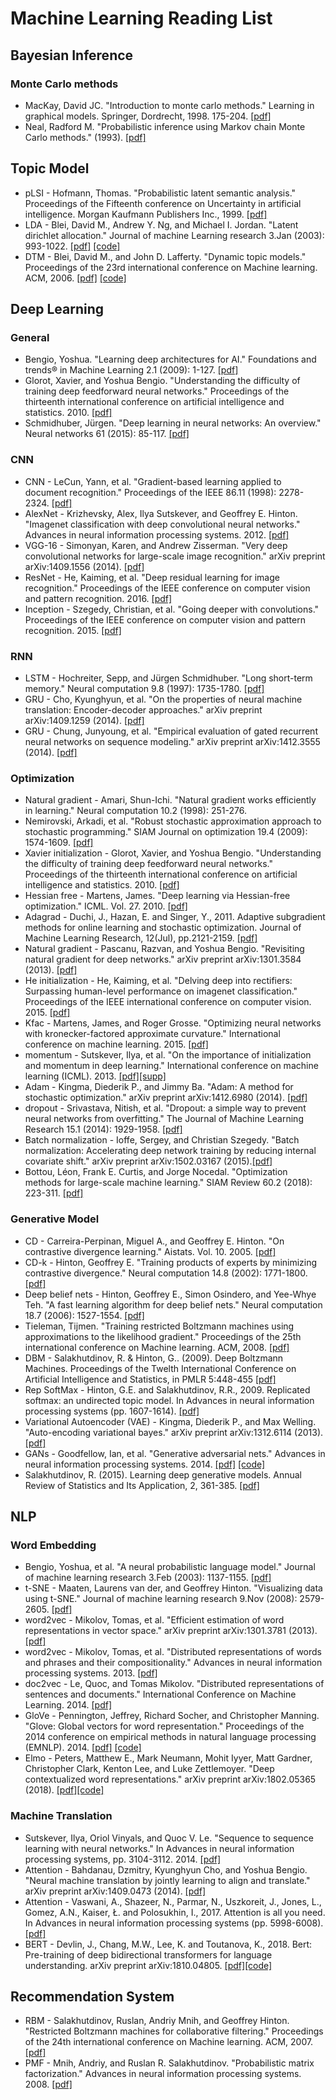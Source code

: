 # Machine Learning Reading List

## Bayesian Inference
### Monte Carlo methods
* MacKay, David JC. "Introduction to monte carlo methods." Learning in graphical models. Springer, Dordrecht, 1998. 175-204. [[pdf]](http://www.inference.org.uk/mackay/erice.pdf)
* Neal, Radford M. "Probabilistic inference using Markov chain Monte Carlo methods." (1993). [[pdf]](http://www.cs.toronto.edu/~radford/ftp/review.pdf)


## Topic Model
* pLSI - Hofmann, Thomas. "Probabilistic latent semantic analysis." Proceedings of the Fifteenth conference on Uncertainty in artificial intelligence. Morgan Kaufmann Publishers Inc., 1999. [[pdf]](https://arxiv.org/pdf/1301.6705.pdf)
* LDA - Blei, David M., Andrew Y. Ng, and Michael I. Jordan. "Latent dirichlet allocation." Journal of machine Learning research 3.Jan (2003): 993-1022. [[pdf]](http://www.jmlr.org/papers/volume3/blei03a/blei03a.pdf) [[code]](https://github.com/blei-lab/lda-c)
* DTM - Blei, David M., and John D. Lafferty. "Dynamic topic models." Proceedings of the 23rd international conference on Machine learning. ACM, 2006. [[pdf]](http://www.cs.columbia.edu/~blei/papers/BleiLafferty2006a.pdf) [[code]](https://github.com/blei-lab/dtm)

## Deep Learning
### General
* Bengio, Yoshua. "Learning deep architectures for AI." Foundations and trends® in Machine Learning 2.1 (2009): 1-127. [[pdf]](https://www.iro.umontreal.ca/~bengioy/papers/ftml_book.pdf)
* Glorot, Xavier, and Yoshua Bengio. "Understanding the difficulty of training deep feedforward neural networks." Proceedings of the thirteenth international conference on artificial intelligence and statistics. 2010. [[pdf]](http://proceedings.mlr.press/v9/glorot10a/glorot10a.pdf)
* Schmidhuber, Jürgen. "Deep learning in neural networks: An overview." Neural networks 61 (2015): 85-117. [[pdf]](https://arxiv.org/pdf/1404.7828.pdf)
### CNN
* CNN - LeCun, Yann, et al. "Gradient-based learning applied to document recognition." Proceedings of the IEEE 86.11 (1998): 2278-2324. [[pdf]](http://yann.lecun.com/exdb/publis/pdf/lecun-98.pdf)
* AlexNet - Krizhevsky, Alex, Ilya Sutskever, and Geoffrey E. Hinton. "Imagenet classification with deep convolutional neural networks." Advances in neural information processing systems. 2012. [[pdf]](https://papers.nips.cc/paper/4824-imagenet-classification-with-deep-convolutional-neural-networks)
* VGG-16 - Simonyan, Karen, and Andrew Zisserman. "Very deep convolutional networks for large-scale image recognition." arXiv preprint arXiv:1409.1556 (2014). [[pdf]](https://arxiv.org/pdf/1409.1556.pdf)
* ResNet - He, Kaiming, et al. "Deep residual learning for image recognition." Proceedings of the IEEE conference on computer vision and pattern recognition. 2016. [[pdf]](https://www.cv-foundation.org/openaccess/content_cvpr_2016/papers/He_Deep_Residual_Learning_CVPR_2016_paper.pdf)
* Inception - Szegedy, Christian, et al. "Going deeper with convolutions." Proceedings of the IEEE conference on computer vision and pattern recognition. 2015. [[pdf]](https://arxiv.org/pdf/1409.4842.pdf)
### RNN
* LSTM - Hochreiter, Sepp, and Jürgen Schmidhuber. "Long short-term memory." Neural computation 9.8 (1997): 1735-1780. [[pdf]](https://www.bioinf.jku.at/publications/older/2604.pdf)
* GRU - Cho, Kyunghyun, et al. "On the properties of neural machine translation: Encoder-decoder approaches." arXiv preprint arXiv:1409.1259 (2014). [[pdf]](https://arxiv.org/pdf/1409.1259.pdf)
* GRU - Chung, Junyoung, et al. "Empirical evaluation of gated recurrent neural networks on sequence modeling." arXiv preprint arXiv:1412.3555 (2014). [[pdf]](https://arxiv.org/pdf/1412.3555.pdf)
### Optimization
* Natural gradient - Amari, Shun-Ichi. "Natural gradient works efficiently in learning." Neural computation 10.2 (1998): 251-276.
* Nemirovski, Arkadi, et al. "Robust stochastic approximation approach to stochastic programming." SIAM Journal on optimization 19.4 (2009): 1574-1609. [[pdf]](https://www2.isye.gatech.edu/~nemirovs/SIOPT_RSA_2009.pdf)
* Xavier initialization - Glorot, Xavier, and Yoshua Bengio. "Understanding the difficulty of training deep feedforward neural networks." Proceedings of the thirteenth international conference on artificial intelligence and statistics. 2010. [[pdf]](http://proceedings.mlr.press/v9/glorot10a/glorot10a.pdf)
* Hessian free - Martens, James. "Deep learning via Hessian-free optimization." ICML. Vol. 27. 2010. [[pdf]](http://www.cs.toronto.edu/~jmartens/docs/Deep_HessianFree.pdf)
* Adagrad - Duchi, J., Hazan, E. and Singer, Y., 2011. Adaptive subgradient methods for online learning and stochastic optimization. Journal of Machine Learning Research, 12(Jul), pp.2121-2159. [[pdf]](http://www.jmlr.org/papers/volume12/duchi11a/duchi11a.pdf)
* Natural gradient - Pascanu, Razvan, and Yoshua Bengio. "Revisiting natural gradient for deep networks." arXiv preprint arXiv:1301.3584 (2013). [[pdf]](https://arxiv.org/pdf/1301.3584.pdf)
* He initialization - He, Kaiming, et al. "Delving deep into rectifiers: Surpassing human-level performance on imagenet classification." Proceedings of the IEEE international conference on computer vision. 2015. [[pdf]](https://arxiv.org/pdf/1502.01852.pdf)
* Kfac - Martens, James, and Roger Grosse. "Optimizing neural networks with kronecker-factored approximate curvature." International conference on machine learning. 2015. [[pdf]](https://arxiv.org/pdf/1503.05671.pdf)
* momentum - Sutskever, Ilya, et al. "On the importance of initialization and momentum in deep learning." International conference on machine learning (ICML). 2013. [[pdf]](http://www.jmlr.org/proceedings/papers/v28/sutskever13.pdf)[[supp]](http://proceedings.mlr.press/v28/sutskever13-supp.pdf)
* Adam - Kingma, Diederik P., and Jimmy Ba. "Adam: A method for stochastic optimization." arXiv preprint arXiv:1412.6980 (2014). [[pdf]](https://arxiv.org/pdf/1412.6980.pdf)
* dropout - Srivastava, Nitish, et al. "Dropout: a simple way to prevent neural networks from overfitting." The Journal of Machine Learning Research 15.1 (2014): 1929-1958. [[pdf]](http://jmlr.org/papers/volume15/srivastava14a/srivastava14a.pdf)
* Batch normalization - Ioffe, Sergey, and Christian Szegedy. "Batch normalization: Accelerating deep network training by reducing internal covariate shift." arXiv preprint arXiv:1502.03167 (2015).[[pdf]](https://arxiv.org/pdf/1502.03167.pdf)
* Bottou, Léon, Frank E. Curtis, and Jorge Nocedal. "Optimization methods for large-scale machine learning." SIAM Review 60.2 (2018): 223-311. [[pdf]](https://arxiv.org/pdf/1606.04838.pdf)
### Generative Model 
* CD - Carreira-Perpinan, Miguel A., and Geoffrey E. Hinton. "On contrastive divergence learning." Aistats. Vol. 10. 2005. [[pdf]](http://www.cs.toronto.edu/~fritz/absps/cdmiguel.pdf)
* CD-k - Hinton, Geoffrey E. "Training products of experts by minimizing contrastive divergence." Neural computation 14.8 (2002): 1771-1800. [[pdf]](http://www.cs.toronto.edu/~fritz/absps/tr00-004.pdf)
* Deep belief nets - Hinton, Geoffrey E., Simon Osindero, and Yee-Whye Teh. "A fast learning algorithm for deep belief nets." Neural computation 18.7 (2006): 1527-1554. [[pdf]](https://www.cs.toronto.edu/~hinton/absps/fastnc.pdf)
* Tieleman, Tijmen. "Training restricted Boltzmann machines using approximations to the likelihood gradient." Proceedings of the 25th international conference on Machine learning. ACM, 2008. [[pdf]](http://icml2008.cs.helsinki.fi/papers/638.pdf)
* DBM - Salakhutdinov, R. & Hinton, G.. (2009). Deep Boltzmann Machines. Proceedings of the Twelth International Conference on Artificial Intelligence and Statistics, in PMLR 5:448-455 [[pdf]](http://proceedings.mlr.press/v5/salakhutdinov09a/salakhutdinov09a.pdf)
* Rep SoftMax - Hinton, G.E. and Salakhutdinov, R.R., 2009. Replicated softmax: an undirected topic model. In Advances in neural information processing systems (pp. 1607-1614). [[pdf]](http://www.cs.toronto.edu/~fritz/absps/repsoft.pdf)
* Variational Autoencoder (VAE) - Kingma, Diederik P., and Max Welling. "Auto-encoding variational bayes." arXiv preprint arXiv:1312.6114 (2013). [[pdf]](https://arxiv.org/pdf/1312.6114.pdf)
* GANs - Goodfellow, Ian, et al. "Generative adversarial nets." Advances in neural information processing systems. 2014. [[pdf]](https://papers.nips.cc/paper/5423-generative-adversarial-nets.pdf) [[code]](https://github.com/goodfeli/adversarial)
* Salakhutdinov, R. (2015). Learning deep generative models. Annual Review of Statistics and Its Application, 2, 361-385. [[pdf]](https://www.cs.cmu.edu/~rsalakhu/papers/annrev.pdf)
## NLP
### Word Embedding
* Bengio, Yoshua, et al. "A neural probabilistic language model." Journal of machine learning research 3.Feb (2003): 1137-1155. [[pdf]](http://www.jmlr.org/papers/volume3/bengio03a/bengio03a.pdf)
* t-SNE - Maaten, Laurens van der, and Geoffrey Hinton. "Visualizing data using t-SNE." Journal of machine learning research 9.Nov (2008): 2579-2605. [[pdf]](http://www.jmlr.org/papers/volume9/vandermaaten08a/vandermaaten08a.pdf)
* word2vec - Mikolov, Tomas, et al. "Efficient estimation of word representations in vector space." arXiv preprint arXiv:1301.3781 (2013). [[pdf]](https://arxiv.org/pdf/1301.3781.pdf)
* word2vec - Mikolov, Tomas, et al. "Distributed representations of words and phrases and their compositionality." Advances in neural information processing systems. 2013. [[pdf]](https://papers.nips.cc/paper/5021-distributed-representations-of-words-and-phrases-and-their-compositionality.pdf)
* doc2vec - Le, Quoc, and Tomas Mikolov. "Distributed representations of sentences and documents." International Conference on Machine Learning. 2014. [[pdf]](https://arxiv.org/pdf/1405.4053v2.pdf)
* GloVe - Pennington, Jeffrey, Richard Socher, and Christopher Manning. "Glove: Global vectors for word representation." Proceedings of the 2014 conference on empirical methods in natural language processing (EMNLP). 2014. [[pdf]](https://nlp.stanford.edu/pubs/glove.pdf) [[code]](https://github.com/stanfordnlp/GloVe)
* Elmo - Peters, Matthew E., Mark Neumann, Mohit Iyyer, Matt Gardner, Christopher Clark, Kenton Lee, and Luke Zettlemoyer. "Deep contextualized word representations." arXiv preprint arXiv:1802.05365 (2018). [[pdf]](https://arxiv.org/abs/1802.05365)[[code]](https://github.com/allenai/bilm-tf/)

### Machine Translation
* Sutskever, Ilya, Oriol Vinyals, and Quoc V. Le. "Sequence to sequence learning with neural networks." In Advances in neural information processing systems, pp. 3104-3112. 2014. [[pdf]](https://papers.nips.cc/paper/5346-sequence-to-sequence-learning-with-neural-networks.pdf)
* Attention - Bahdanau, Dzmitry, Kyunghyun Cho, and Yoshua Bengio. "Neural machine translation by jointly learning to align and translate." arXiv preprint arXiv:1409.0473 (2014). [[pdf]](https://arxiv.org/pdf/1409.0473.pdf)
* Attention - Vaswani, A., Shazeer, N., Parmar, N., Uszkoreit, J., Jones, L., Gomez, A.N., Kaiser, Ł. and Polosukhin, I., 2017. Attention is all you need. In Advances in neural information processing systems (pp. 5998-6008). [[pdf]](https://arxiv.org/pdf/1706.03762.pdf)
* BERT - Devlin, J., Chang, M.W., Lee, K. and Toutanova, K., 2018. Bert: Pre-training of deep bidirectional transformers for language understanding. arXiv preprint arXiv:1810.04805. [[pdf]](https://arxiv.org/pdf/1810.04805.pdf)[[code]](https://github.com/google-research/bert)

## Recommendation System
* RBM - Salakhutdinov, Ruslan, Andriy Mnih, and Geoffrey Hinton. "Restricted Boltzmann machines for collaborative filtering." Proceedings of the 24th international conference on Machine learning. ACM, 2007. [[pdf]](https://www.cs.toronto.edu/~rsalakhu/papers/rbmcf.pdf)
* PMF - Mnih, Andriy, and Ruslan R. Salakhutdinov. "Probabilistic matrix factorization." Advances in neural information processing systems. 2008. [[pdf]](https://papers.nips.cc/paper/3208-probabilistic-matrix-factorization.pdf)

